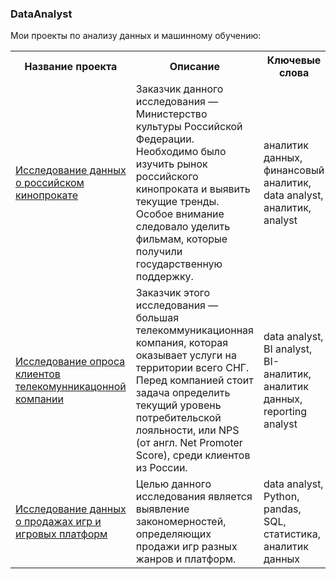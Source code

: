 ### DataAnalyst
Мои проекты по анализу данных и машинному обучению:

<table>
<tr><th>Название проекта</th><th>Описание</th><th>Ключевые слова</th></tr>
<tr>
  <td> 
    <a href="https://gist.github.com/asenachin/ff9afb6f08032b672bd5e2ad9b65c6b6"> Исследование данных о российском кинопрокате 
    </a> 
  </td>
  <td> Заказчик данного исследования — Министерство культуры Российской Федерации. Необходимо было изучить рынок российского кинопроката и выявить текущие тренды. Особое внимание следовало уделить фильмам, которые получили государственную поддержку.
  </td>
  <td> аналитик данных, финансовый аналитик, data analyst, аналитик, analyst 
  </td>
</tr>
  
<tr>
  <td> 
    <a href="https://gist.github.com/asenachin/9094acf8f5025155a35535cf93f30cce"> Исследование опроса клиентов телекомунникацонной компании 
    </a> 
  </td>
  <td> Заказчик этого исследования — большая телекоммуникационная компания, которая оказывает услуги на территории всего СНГ. Перед компанией стоит задача определить текущий уровень потребительской лояльности, или NPS (от англ. Net Promoter Score), среди клиентов из России.
  </td>
  <td> data analyst, BI analyst, BI-аналитик, аналитик данных, reporting analyst 
  </td>
</tr>

<tr>
  <td> 
    <a href="https://nbviewer.org/gist/asenachin/ed3350b66e238354afd0ec92a215f9d0"> Исследование данных о продажах игр и игровых платформ 
    </a> 
  </td>
  <td> Целью данного исследования является выявление закономерностей, определяющих продажи игр разных жанров и платформ.
  </td>
  <td> data analyst, Python, pandas, SQL, статистика, аналитик данных 
  </td>
</tr>
</table> 
